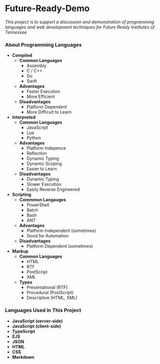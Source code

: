 # Future-Ready-Demo
*This project is to support a discussion and demonstration of programming languages and web development techniques for Future Ready Institutes of Tennessee*

### About Programming Languages
* **Compiled**
  * **Common Languages**
    * Assembly
    * C / C++
    * Go
    * Swift
  * **Advantages**
    * Faster Execution
    * More Efficient
  * **Disadvantages**
    * Platform Dependent
    * More Difficult to Learn
* **Interpreted**
  * **Common Languages**
    * JavaScript
    * Lua
    * Python
  * **Advantages**
    * Platform Indepence
    * Reflection
    * Dynamic Typing
    * Dynamic Scoping
    * Easier to Learn
  * **Disadvantages**
    * Dynamic Typing
    * Slower Execution
    * Easily Reverse Engineered
* **Scripting**
  * **Commmon Langauges**
    * PowerShell
    * Batch
    * Bash
    * ANT
  * **Advantages**
    * Platform Independent (sometimes)
    * Good for Automation
  * **Disadvantages**
    * Platform Dependent (sometimes)
* **Markup**
  * **Common Languages**
    * HTML
    * RTF
    * PostScript
    * XML
  * **Types**
    * Presentational (RTF)
    * Procedural (PostScript)
    * Descriptive (HTML, XML)
    
### Languages Used in This Project
* **JavaScript (server-side)**
* **JavaScript (client-side)**
* **TypeScript**
* **EJS**
* **JSON**
* **HTML**
* **CSS**
* **Markdown**





